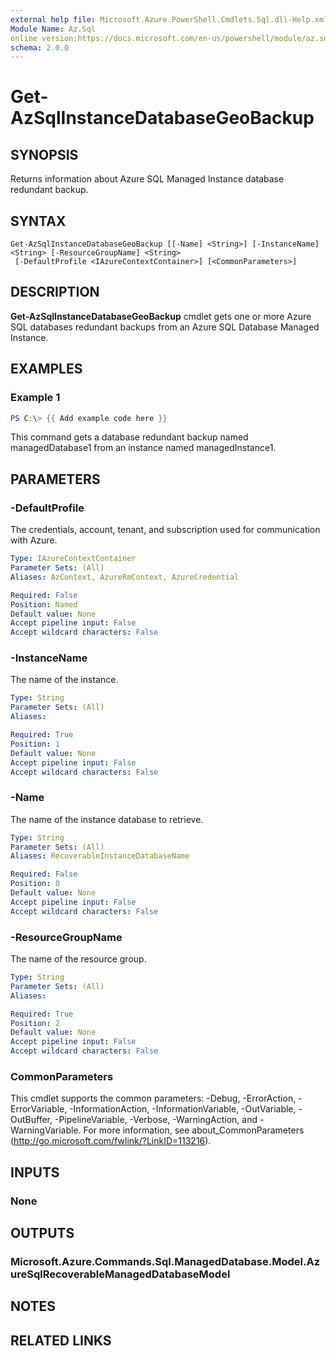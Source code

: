 ```yaml
---
external help file: Microsoft.Azure.PowerShell.Cmdlets.Sql.dll-Help.xml
Module Name: Az.Sql
online version:https://docs.microsoft.com/en-us/powershell/module/az.sql/get-azsqlinstancedatabasegeobackup
schema: 2.0.0
---
```


# Get-AzSqlInstanceDatabaseGeoBackup

## SYNOPSIS
Returns information about Azure SQL Managed Instance database redundant backup.

## SYNTAX

```
Get-AzSqlInstanceDatabaseGeoBackup [[-Name] <String>] [-InstanceName] <String> [-ResourceGroupName] <String>
 [-DefaultProfile <IAzureContextContainer>] [<CommonParameters>]
```

## DESCRIPTION
**Get-AzSqlInstanceDatabaseGeoBackup** cmdlet gets one or more Azure SQL databases redundant backups from an Azure SQL Database Managed Instance.

## EXAMPLES

### Example 1
```powershell
PS C:\> {{ Add example code here }}
```

This command gets a database redundant backup named managedDatabase1 from an instance named managedInstance1.

## PARAMETERS

### -DefaultProfile
The credentials, account, tenant, and subscription used for communication with Azure.

```yaml
Type: IAzureContextContainer
Parameter Sets: (All)
Aliases: AzContext, AzureRmContext, AzureCredential

Required: False
Position: Named
Default value: None
Accept pipeline input: False
Accept wildcard characters: False
```

### -InstanceName
The name of the instance.

```yaml
Type: String
Parameter Sets: (All)
Aliases:

Required: True
Position: 1
Default value: None
Accept pipeline input: False
Accept wildcard characters: False
```

### -Name
The name of the instance database to retrieve.

```yaml
Type: String
Parameter Sets: (All)
Aliases: RecoverableInstanceDatabaseName

Required: False
Position: 0
Default value: None
Accept pipeline input: False
Accept wildcard characters: False
```

### -ResourceGroupName
The name of the resource group.

```yaml
Type: String
Parameter Sets: (All)
Aliases:

Required: True
Position: 2
Default value: None
Accept pipeline input: False
Accept wildcard characters: False
```

### CommonParameters
This cmdlet supports the common parameters: -Debug, -ErrorAction, -ErrorVariable, -InformationAction, -InformationVariable, -OutVariable, -OutBuffer, -PipelineVariable, -Verbose, -WarningAction, and -WarningVariable.
For more information, see about_CommonParameters (http://go.microsoft.com/fwlink/?LinkID=113216).

## INPUTS

### None

## OUTPUTS

### Microsoft.Azure.Commands.Sql.ManagedDatabase.Model.AzureSqlRecoverableManagedDatabaseModel

## NOTES

## RELATED LINKS
